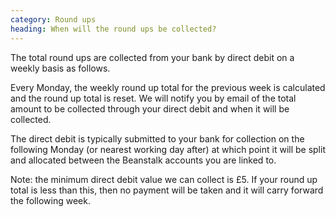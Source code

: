 ```yaml
---
category: Round ups
heading: When will the round ups be collected?
---
```


The total round ups are collected from your bank by direct debit on a weekly basis as follows.

Every Monday, the weekly round up total for the previous week is calculated and the round up total is reset. We will notify you by email of the total amount to be collected through your direct debit and when it will be collected.

The direct debit is typically submitted to your bank for collection on the following Monday (or nearest working day after) at which point it will be split and allocated between the Beanstalk accounts you are linked to.

Note: the minimum direct debit value we can collect is £5. If your round up total is less than this, then no payment will be taken and it will carry forward the following week.